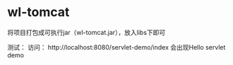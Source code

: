 # wl-tomcat

将项目打包成可执行jar（wl-tomcat.jar），放入libs下即可

测试：
访问： http://localhost:8080/servlet-demo/index
会出现Hello servlet demo